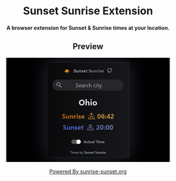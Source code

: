 <h1 align="center"> Sunset Sunrise Extension </h1>

<h4 align="center"> A browser extension for Sunset & Sunrise times at your location. </h4>

<h2 align="center"> Preview </h2>
<p align="center" width="100%">
  <img src="./project-assets/small-promo.png" alt="word counter pro logo" />
</p>

<div align="center">
  <a href="https://sunrise-sunset.org/"> Powered By sunrise-sunset.org </a>
</div>

